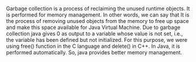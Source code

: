 Garbage collection is a process of reclaiming the unused runtime
objects. It is performed for memory management. In other words, we can
say that It is the process of removing unused objects from the memory to
free up space and make this space available for Java Virtual Machine.
Due to garbage collection java gives 0 as output to a variable whose
value is not set, i.e., the variable has been defined but not
initialized. For this purpose, we were using free() function in the C
language and delete() in C++. In Java, it is performed automatically.
So, java provides better memory management.